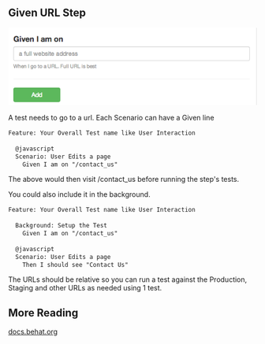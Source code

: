## Given URL Step

![Given URL Image](images/given_url.png)

A test needs to go to a url. Each Scenario can have a Given line


	Feature: Your Overall Test name like User Interaction

  	  @javascript
  	  Scenario: User Edits a page
  	    Given I am on "/contact_us"


The above would then visit /contact_us before running the step's tests.

You could also include it in the background.

	Feature: Your Overall Test name like User Interaction

  	  Background: Setup the Test
  	    Given I am on "/contact_us"
  	    
  	  @javascript
  	  Scenario: User Edits a page
	    Then I should see "Contact Us"


The URLs should be relative so you can run a test against the Production, Staging and other URLs as needed using 1 test.

## More Reading

[docs.behat.org](http://docs.behat.org/guides/1.gherkin.html#givens)





